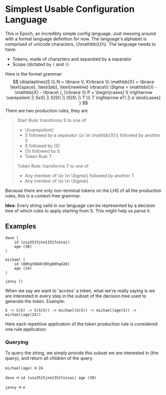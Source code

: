 # Simplest Usable Configuration Language

This is Epoch, an incredibly simple config language. Just messing around with a formal language definition for now. The language's alphabet is comprised of unicode characters, \\\(\mathbb{U}\\\). The language needs to have:

- Tokens, made of characters and separated by a separator
- Scope (dictated by `(` and `)`)

Here is the formal grammar:
$$
\displaylines{S \\\
N = \lbrace V, X\rbrace \\\
\mathbb{X} = \lbrace \text{space}, \text{tab}, \text{newline} \rbrace\\\
\Sigma = \mathbb{U} - \mathbb{X} - \lbrace\ (, )\rbrace \\\
P = \begin{cases}
      S \rightarrow \varepsilon\ |\ SxS\ |\ S(S)\ |\ (S)S\ |\ T \\\ 
      T \rightarrow eT\ |\ e
\end{cases}
}
$$
There are two production rules, they are

> Start Rule: transforms S to one of
>
> - \\\(\varepsilon\\\)
> - S followed by a separator \\\(x \in \mathbb{X}\\\) followed by another S
> - S followed by (S)
> - (S) followed by S
> - Token Rule T



> Token Rule: transforms T to one of
>
> - Any member of \\\(e \in \Sigma\\\) followed by another T
> - Any member of \\\(e \in \Sigma\\\)

Because there are only non-terminal tokens on the LHS of all the production rules, this is a context-free grammar.

**Idea:** Every string valid in our language can be represented by a decision tree of which rules to apply starting from S. This might help us parse it.

## Examples

```
dave (
	id (oia3515jne1351foinai)
	age (30)
)

michael (
	id (08hqt084h30hg08hg428)
	age (24)
)

jenny ()
```

When we say we want to 'access' a token, what we're really saying is we are interested in every step in the subset of the decision tree used to generate the token. Example:

```
S -> S(S) -> S(S(S)) -> michael(S(S)) -> michael(age(S)) -> michael(age(24))
```

Here each repetitive application of the token production rule is considered one rule application.

### Querying

To query the string, we simply provide this subset we are interested in (the query), and return all children of the query.

`michael(age)` -> `24`

`dave` -> `id (oia3515jne1351foinai) age (30)`  

`jenny` -> `∅`

